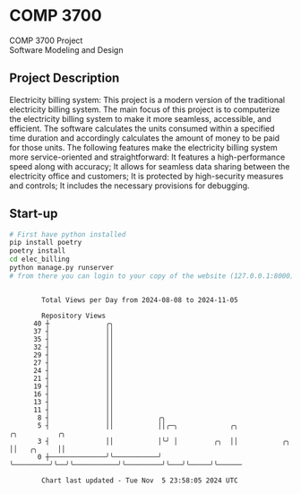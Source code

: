 # COMP 3700
COMP 3700 Project  
Software Modeling and Design
## Project Description
Electricity billing system: This project is a modern version of the traditional electricity billing system. The main focus of this project is to computerize the electricity billing system to make it more seamless, accessible, and efficient. The software calculates the units consumed within a specified time duration and accordingly calculates the amount of money to be paid for those units. The following features make the electricity billing system more service-oriented and straightforward: It features a high-performance speed along with accuracy; It allows for seamless data sharing between the electricity office and customers; It is protected by high-security measures and controls; It includes the necessary provisions for debugging.

## Start-up
```bash
# First have python installed
pip install poetry
poetry install
cd elec_billing
python manage.py runserver
# from there you can login to your copy of the website (127.0.0.1:8000), default creds are admin/admin
```

```

        Total Views per Day from 2024-08-08 to 2024-11-05

        Repository Views
      40 ┼              ╭╮
      37 ┤              ││
      35 ┤              ││
      32 ┤              ││
      29 ┤              ││
      27 ┤              ││
      24 ┤              ││
      21 ┤              ││
      19 ┤              ││
      16 ┤              ││
      13 ┤              ││
      11 ┤              ││
       8 ┤              ││           ╭╮
       5 ┤              ││           ││╭─╮             ╭╮                      ╭╮          ╭╮
       3 ┤              ││           │╰╯ │         ╭╮  ││           ╭╮         ││   ╭╮     ││
       0 ┼──────────────╯╰───────────╯   ╰─────────╯╰──╯╰───────────╯╰─────────╯╰───╯╰─────╯╰──────

        Chart last updated - Tue Nov  5 23:58:05 2024 UTC
        
```
